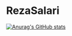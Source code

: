 # RezaSalari
[![Anurag's GitHub stats](https://github-readme-stats.vercel.app/api?username=RezaSalaari&theme=blue-green)](https://github.com/anuraghazra/github-readme-stats)

